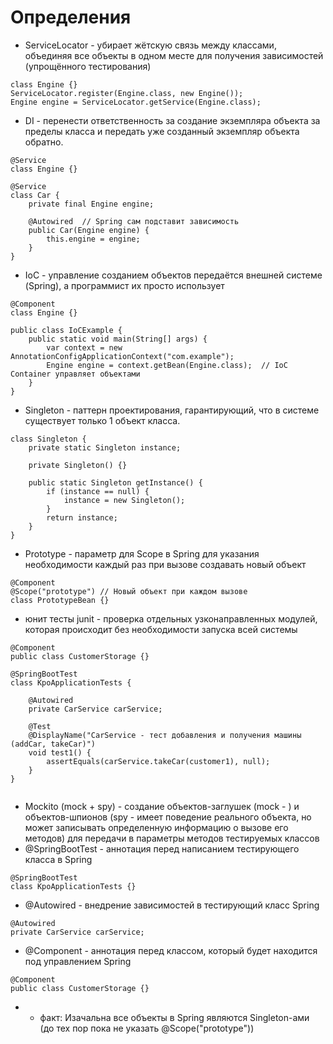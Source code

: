 # Определения

- ServiceLocator - убирает жётскую связь между классами, объединяя все объекты в одном месте для получения зависимостей (упрощённого тестирования)
```
class Engine {}
ServiceLocator.register(Engine.class, new Engine());
Engine engine = ServiceLocator.getService(Engine.class);
```

- DI - перенести ответственность за создание экземпляра объекта за пределы класса и передать уже созданный экземпляр объекта обратно.
```
@Service
class Engine {}

@Service
class Car {
    private final Engine engine;

    @Autowired  // Spring сам подставит зависимость
    public Car(Engine engine) {
        this.engine = engine;
    }
}
```

- IoC - управление созданием объектов передаётся внешней системе (Spring), а программист их просто использует
```
@Component
class Engine {}

public class IoCExample {
    public static void main(String[] args) {
        var context = new AnnotationConfigApplicationContext("com.example");
        Engine engine = context.getBean(Engine.class);  // IoC Container управляет объектами
    }
}
```

- Singleton - паттерн проектирования, гарантирующий, что в системе существует только 1 объект класса.
```
class Singleton {
    private static Singleton instance;

    private Singleton() {}

    public static Singleton getInstance() {
        if (instance == null) {
            instance = new Singleton();
        }
        return instance;
    }
}
```

- Prototype - параметр для Scope в Spring для указания необходимости каждый раз при вызове создавать новый объект
```
@Component
@Scope("prototype") // Новый объект при каждом вызове
class PrototypeBean {}
```

- юнит тесты junit - проверка отдельных узконаправленных модулей, которая происходит без необходимости запуска всей системы
```
@Component
public class CustomerStorage {}

@SpringBootTest
class KpoApplicationTests {

	@Autowired
	private CarService carService;
	
	@Test
	@DisplayName("CarService - тест добавления и получения машины (addCar, takeCar)")
	void test1() {
	    assertEquals(carService.takeCar(customer1), null);
	}
}
	
```

- Mockito (mock + spy) - создание объектов-заглушек (mock - ) и объектов-шпионов (spy - имеет поведение реального объекта, но может записывать определенную информацию о вызове его методов) для передачи в параметры методов тестируемых классов
- @SpringBootTest - аннотация перед написанием тестирующего класса в Spring
```
@SpringBootTest
class KpoApplicationTests {}
```

- @Autowired - внедрение зависимостей в тестирующий класс Spring
```
@Autowired
private CarService carService;
```

- @Component - аннотация перед классом, который будет находится под управлением Spring
```
@Component
public class CustomerStorage {}
```

- + факт: Изачальна все объекты в Spring являются Singleton-ами (до тех пор пока не указать @Scope("prototype"))

